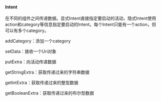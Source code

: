 #### Intent

在不同的组件之间传递数据。显式Intent直接指定要启动的活动，隐式Intent使用action和category等信息指定要启动的Intent。每个Intent只能有一个action，但可以有多个category。

addCategory：添加一个category

setData：接收一个Uri对象

putExtra：向活动传递数据

getStringExtra：获取传递过来的字符串数据

getIntExtra：获取传递过来的整型数据

getBooleanExtra：获取传递过来的布尔型数据